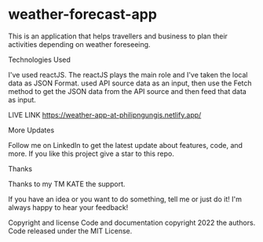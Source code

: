 # weather-forecast-app

This is an application that helps travellers and business to plan their activities depending on weather foreseeing.

Technologies Used

I've used reactJS. The reactJS plays the main role and I've taken the local data as JSON Format.  used API source data as an input, then use the Fetch method to get the JSON data from the API source and then feed that data as input.

LIVE LINK https://weather-app-at-philipngungis.netlify.app/

More Updates

Follow me on LinkedIn to get the latest update about features, code, and more. If you like this project give a star to this repo.

Thanks

Thanks to my TM KATE the support.

If you have an idea or you want to do something, tell me or just do it! I'm always happy to hear your feedback!

Copyright and license Code and documentation copyright 2022 the authors. Code released under the MIT License.
